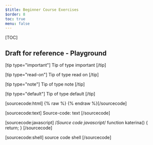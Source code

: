 ```yaml
---
$title: Beginner Course Exercises
$order: 8
toc: true
menu: false
---
```


[TOC]

## Draft for reference - Playground

[tip type="important"]
Tip of type important
[/tip]

[tip type="read-on"]
Tip of type read on
[/tip]

[tip type="note"]
Tip of type note
[/tip]

[tip type="default"]
Tip of type default
[/tip]

[sourcecode:html]
{% raw %}
<amp-list credentials="include" 
    src="<%host%>/json/product.json?clientId=CLIENT_ID(myCookieId)">
</amp-list>
{% endraw %}[/sourcecode]

[sourcecode:text]
Source-code: text
[/sourcecode]

[sourcecode:javascript]
/_Source code javascript_/
function katerina() {
return;
}
[/sourcecode]

[sourcecode:shell]
source code shell
[/sourcecode]

<amp-iframe
    width="400" height="300"
      sandbox="allow-scripts allow-same-origin"
      layout="responsive"
      frameborder="0"
      src="https://glitch.com/embed/#!/embed/full-venom?path=README.md&previewSize=0">
</amp-iframe>
